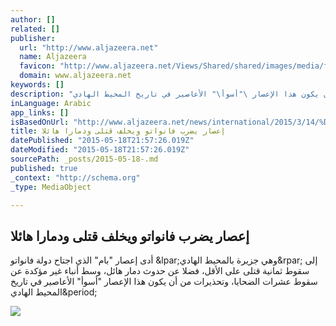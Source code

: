 ```yaml
---
author: []
related: []
publisher:
  url: "http://www.aljazeera.net"
  name: Aljazeera
  favicon: "http://www.aljazeera.net/Views/Shared/shared/images/media/favicon.ico"
  domain: www.aljazeera.net
keywords: []
description: "أدى إعصار \"بام\" الذي اجتاح دولة فانواتو (وهي جزيرة بالمحيط الهادي) إلى سقوط ثمانية قتلى على الأقل، فضلا عن حدوث دمار هائل، وسط أنباء غير مؤكدة عن سقوط عشرات الضحايا، وتحذيرات من أن يكون هذا الإعصار \"أسوأ\" الأعاصير في تاريخ المحيط الهادي."
inLanguage: Arabic
app_links: []
isBasedOnUrl: "http://www.aljazeera.net/news/international/2015/3/14/%D8%A5%D8%B9%D8%B5%D8%A7%D8%B1-%D9%8A%D8%B6%D8%B1%D8%A8-%D9%81%D8%A7%D9%86%D9%88%D8%A7%D8%AA%D9%88-%D9%88%D9%8A%D8%AE%D9%84%D9%81-%D9%82%D8%AA%D9%84%D9%89-%D9%88%D8%AF%D9%85%D8%A7%D8%B1%D8%A7-%D9%87%D8%A7%D8%A6%D9%84%D8%A7"
title: إعصار يضرب فانواتو ويخلف قتلى ودمارا هائلا
datePublished: "2015-05-18T21:57:26.019Z"
dateModified: "2015-05-18T21:57:26.019Z"
sourcePath: _posts/2015-05-18-.md
published: true
_context: "http://schema.org"
_type: MediaObject

---
```

<article style=""><h1>إعصار يضرب فانواتو ويخلف قتلى ودمارا هائلا</h1><p>أدى إعصار "بام" الذي اجتاح دولة فانواتو &amp;lpar;وهي جزيرة بالمحيط الهادي&amp;rpar; إلى سقوط ثمانية قتلى على الأقل، فضلا عن حدوث دمار هائل، وسط أنباء غير مؤكدة عن سقوط عشرات الضحايا، وتحذيرات من أن يكون هذا الإعصار "أسوأ" الأعاصير في تاريخ المحيط الهادي&amp;period;</p><img src="http://www.aljazeera.net/file/GetImageCustom/76f4d34e-7268-4038-b01b-7ee160c71c0f/1200/630" /></article>